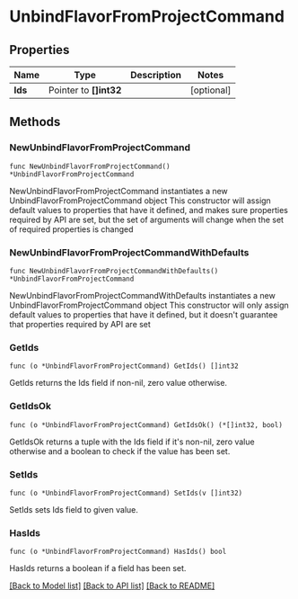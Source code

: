 # UnbindFlavorFromProjectCommand

## Properties

Name | Type | Description | Notes
------------ | ------------- | ------------- | -------------
**Ids** | Pointer to **[]int32** |  | [optional] 

## Methods

### NewUnbindFlavorFromProjectCommand

`func NewUnbindFlavorFromProjectCommand() *UnbindFlavorFromProjectCommand`

NewUnbindFlavorFromProjectCommand instantiates a new UnbindFlavorFromProjectCommand object
This constructor will assign default values to properties that have it defined,
and makes sure properties required by API are set, but the set of arguments
will change when the set of required properties is changed

### NewUnbindFlavorFromProjectCommandWithDefaults

`func NewUnbindFlavorFromProjectCommandWithDefaults() *UnbindFlavorFromProjectCommand`

NewUnbindFlavorFromProjectCommandWithDefaults instantiates a new UnbindFlavorFromProjectCommand object
This constructor will only assign default values to properties that have it defined,
but it doesn't guarantee that properties required by API are set

### GetIds

`func (o *UnbindFlavorFromProjectCommand) GetIds() []int32`

GetIds returns the Ids field if non-nil, zero value otherwise.

### GetIdsOk

`func (o *UnbindFlavorFromProjectCommand) GetIdsOk() (*[]int32, bool)`

GetIdsOk returns a tuple with the Ids field if it's non-nil, zero value otherwise
and a boolean to check if the value has been set.

### SetIds

`func (o *UnbindFlavorFromProjectCommand) SetIds(v []int32)`

SetIds sets Ids field to given value.

### HasIds

`func (o *UnbindFlavorFromProjectCommand) HasIds() bool`

HasIds returns a boolean if a field has been set.


[[Back to Model list]](../README.md#documentation-for-models) [[Back to API list]](../README.md#documentation-for-api-endpoints) [[Back to README]](../README.md)


